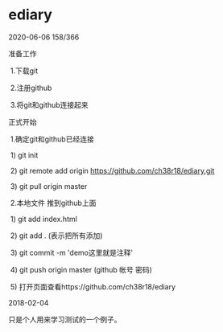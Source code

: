 # ediary


2020-06-06 158/366

准备工作

​	1.下载git

​	2.注册github

​	3.将git和github连接起来

正式开始

​	1.确定git和github已经连接

​		1) git init

​		2) git remote add origin https://github.com/ch38r18/ediary.git

​		3) git pull origin master

​	2.本地文件 推到github上面

​		1) git add index.html

​		2) git add .       (表示把所有添加)

​		3) git commit -m 'demo这里就是注释'

​		4) git push origin master (github 帐号 密码)

​		5) 打开页面查看https://github.com/ch38r18/ediary





2018-02-04

只是个人用来学习测试的一个例子。





